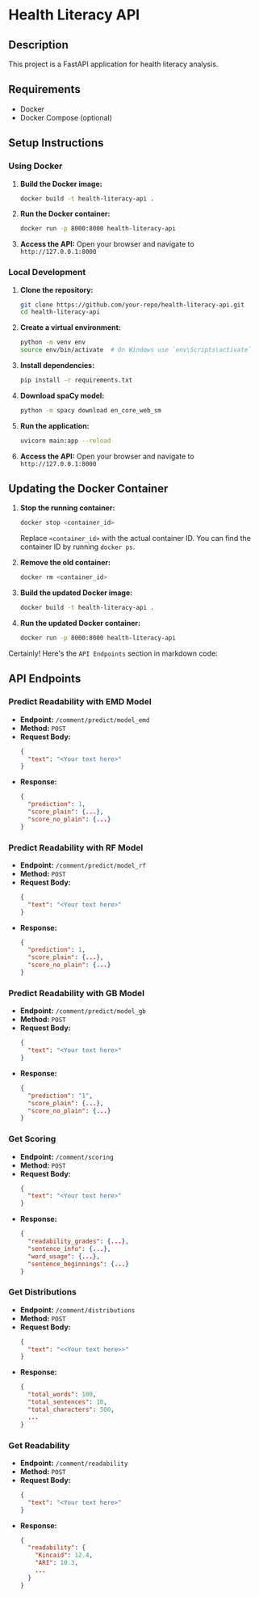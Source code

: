 # Health Literacy API

## Description
This project is a FastAPI application for health literacy analysis.

## Requirements
- Docker
- Docker Compose (optional)

## Setup Instructions

### Using Docker

1. **Build the Docker image:**

    ```sh
    docker build -t health-literacy-api .
    ```

2. **Run the Docker container:**

    ```sh
    docker run -p 8000:8000 health-literacy-api
    ```

3. **Access the API:**
    Open your browser and navigate to `http://127.0.0.1:8000`

### Local Development

1. **Clone the repository:**

    ```sh
    git clone https://github.com/your-repo/health-literacy-api.git
    cd health-literacy-api
    ```

2. **Create a virtual environment:**

    ```sh
    python -m venv env
    source env/bin/activate  # On Windows use `env\Scripts\activate`
    ```

3. **Install dependencies:**

    ```sh
    pip install -r requirements.txt
    ```

4. **Download spaCy model:**

    ```sh
    python -m spacy download en_core_web_sm
    ```

5. **Run the application:**

    ```sh
    uvicorn main:app --reload
    ```

6. **Access the API:**
    Open your browser and navigate to `http://127.0.0.1:8000`

## Updating the Docker Container

1. **Stop the running container:**

    ```sh
    docker stop <container_id>
    ```

    Replace `<container_id>` with the actual container ID. You can find the container ID by running `docker ps`.

2. **Remove the old container:**

    ```sh
    docker rm <container_id>
    ```

3. **Build the updated Docker image:**

    ```sh
    docker build -t health-literacy-api .
    ```

4. **Run the updated Docker container:**

    ```sh
    docker run -p 8000:8000 health-literacy-api
    ```

Certainly! Here's the `API Endpoints` section in markdown code:

## API Endpoints

### Predict Readability with EMD Model

- **Endpoint:** `/comment/predict/model_emd`
- **Method:** `POST`
- **Request Body:**
  ```json
  {
    "text": "<Your text here>"
  }
  ```
- **Response:**
  ```json
  {
    "prediction": 1,
    "score_plain": {...},
    "score_no_plain": {...}
  }
  ```

### Predict Readability with RF Model

- **Endpoint:** `/comment/predict/model_rf`
- **Method:** `POST`
- **Request Body:**
  ```json
  {
    "text": "<Your text here>"
  }
  ```
- **Response:**
  ```json
  {
    "prediction": 1,
    "score_plain": {...},
    "score_no_plain": {...}
  }
  ```

### Predict Readability with GB Model

- **Endpoint:** `/comment/predict/model_gb`
- **Method:** `POST`
- **Request Body:**
  ```json
  {
    "text": "<Your text here>"
  }
  ```
- **Response:**
  ```json
  {
    "prediction": "1",
    "score_plain": {...},
    "score_no_plain": {...}
  }
  ```

### Get Scoring

- **Endpoint:** `/comment/scoring`
- **Method:** `POST`
- **Request Body:**
  ```json
  {
    "text": "<Your text here>"
  }
  ```
- **Response:**
  ```json
  {
    "readability_grades": {...},
    "sentence_info": {...},
    "word_usage": {...},
    "sentence_beginnings": {...}
  }
  ```

### Get Distributions

- **Endpoint:** `/comment/distributions`
- **Method:** `POST`
- **Request Body:**
  ```json
  {
    "text": "<<Your text here>>"
  }
  ```
- **Response:**
  ```json
  {
    "total_words": 100,
    "total_sentences": 10,
    "total_characters": 500,
    ...
  }
  ```

### Get Readability

- **Endpoint:** `/comment/readability`
- **Method:** `POST`
- **Request Body:**
  ```json
  {
    "text": "<Your text here>"
  }
  ```
- **Response:**
  ```json
  {
    "readability": {
      "Kincaid": 12.4,
      "ARI": 10.3,
      ...
    }
  }
  ```
